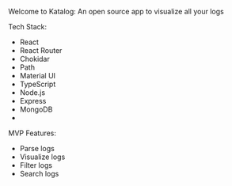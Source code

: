 Welcome to Katalog: An open source app to visualize all your logs




Tech Stack:
- React
- React Router
- Chokidar
- Path
- Material UI
- TypeScript
- Node.js
- Express
- MongoDB
-


MVP Features:
- Parse logs
- Visualize logs
- Filter logs
- Search logs
